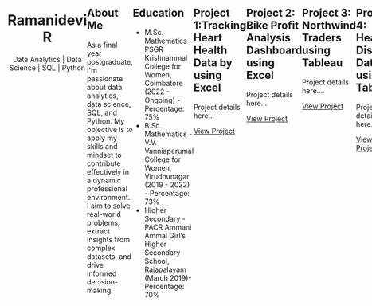 <!DOCTYPE html>
<html lang="en">
<head>
  <meta charset="UTF-8">
  <meta name="viewport" content="width=device-width, initial-scale=1.0">
  <link rel="stylesheet" href="styles.css">
</head>
<body>
  <header>
    <h1>Ramanidevi R</h1>
    <p>Data Analytics | Data Science | SQL | Python</p>
  </header>
  
  <section id="about">
    <h2>About Me</h2>
    <p>As a final year postgraduate, I'm passionate about data analytics, data science, SQL, and Python. My objective is to apply my skills and mindset to contribute effectively in a dynamic professional environment. I aim to solve real-world problems, extract insights from complex datasets, and drive informed decision-making.</p>
  </section>
  
  <section id="education">
    <h2>Education</h2>
    <ul>
      <li>M.Sc. Mathematics - PSGR Krishnammal College for Women, Coimbatore (2022 - Ongoing) - Percentage: 75%</li>
      <li>B.Sc. Mathematics - V.V. Vanniaperumal College for Women, Virudhunagar  (2019 - 2022) - Percentage: 73%</li>
      <li>Higher Secondary - PACR Ammani Ammal Girl’s Higher Secondary School, Rajapalayam (March 2019)- Percentage: 70%</li>
    </ul>
  </section>


<section id="project1" class="project-details">
    <h2>Project 1:Tracking Heart Health Data by using Excel
</h2>
    <p>Project details here...</p>
    <a href="#" class="View-project">View Project</a>
  </section>

  <section id="project2" class="project-details">
    <h2>Project 2: Bike Profit Analysis Dashboard using Excel</h2>
    <p>Project details here...</p>
    <a href="#" class="View-project">View Project</a>
  </section>
  
  <section id="project3" class="project-details">
    <h2>Project 3: Northwind Traders using Tableau</h2>
    <p>Project details here...</p>
    <a href="#" class="View-project">View Project</a>
  </section>

  <section id="project4" class="project-details">
    <h2>Project 4: Heart Disease Data using Tableau</h2>
    <p>Project details here...</p>
    <a href="#" class="View-project">View Project</a>
  </section>

  <section id="project5" class="project-details">
    <h2>Project 5: Airline Passenger Satisfaction Dashboard using Power BI</h2>
    <p>Project details here...</p>
    <a href="#" class="View-project">View Project</a>
  </section>

  <section id="project6" class="project-details">
    <h2>Project 6: Bike Profit Analysis Dashboard using Power BI</h2>
    <p>Project details here...</p>
    <a href="#" class="View-project">View Project</a>
  </section>

  <section id="project7" class="project-details">
    <h2>Project 7: Data Exploration of Maven Movies by using SQL</h2>
    <p>Project details here...</p>
    <a href="#" class="View-project">View Project</a>
  </section>

  <section id="project8" class="project-details">
    <h2>Project 8:Data Exploration of Motor Vehicle Thefts by using SQL</h2>
    <p>Project details here...</p>
    <a href="#" class="View-project">View Project</a>
  </section>

  <section id="project9" class="project-details">
    <h2>Project 9: Solving the Diabetes Dataset Using Python</h2>
    <p>Project details here...</p>
    <a href="#" class="View-project">View Project</a>
  </section>

  <section id="project10" class="project-details">
    <h2>Project 10: Predict COVID-19 Dataset Using Python</h2>
    <p>Project details here...</p>
    <a href="#" class="View-project">View Project</a>
  </section>
  
  <section id="contacts">
    <h2>Contact</h2>
    <p>
      Phone: +91 6379205028<br>
      Email: rramanidevi01@gmail.com<br>
      LinkedIn: <a href="#" target="_blank">www.linkedin.com/in/ramanidevi-ragupathy-01081528b</a><br>
      Location: Virudhunagar, Tamil Nadu
    </p>
  </section>

  </footer>

  <aside id="resume">
  <h2>Resume</h2>
  <p>Download my resume:</p>
  <a href="your_resume_file.pdf" target="_blank">Download Resume</a>
</aside>

<style>
  /* Custom CSS for positioning */
  body {
    display: flex;
  }
  main {
    flex-grow: 1;
    padding-right: 20px; /* Adjust as needed */
  }
  #resume {
    width: 200px; /* Adjust as needed */
  }
</style>

</body>
</html>
 
